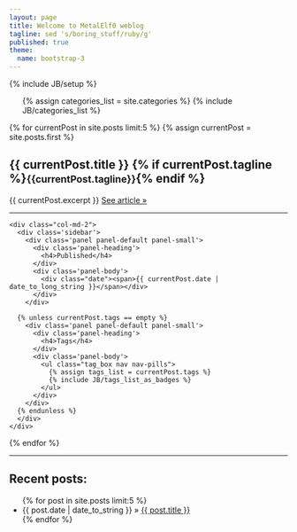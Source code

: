 ```yaml
---
layout: page
title: Welcome to MetalElf0 weblog
tagline: sed 's/boring_stuff/ruby/g'
published: true
theme:
  name: bootstrap-3
---
```

{% include JB/setup %}

<div class="row">
  <ul class="nav nav-pills">
    {% assign categories_list = site.categories %}
    {% include JB/categories_list %}
  </ul>
</div>

{% for currentPost in site.posts limit:5 %}
  {% assign currentPost = site.posts.first %}
  <div class="row post">
    <div class="col-md-10">
      <div class="page-header">
        <h2>{{ currentPost.title }} {% if currentPost.tagline %}<small>{{currentPost.tagline}}</small>{% endif %}</h2>
      </div>
      {{ currentPost.excerpt }}
      <a id="more" href="{{ currentPost.url }}">See article &raquo;</a>
      <hr/>
    </div>

    <div class="col-md-2">
      <div class='sidebar'>
        <div class='panel panel-default panel-small'>
          <div class='panel-heading'>
            <h4>Published</h4>
          </div>
          <div class='panel-body'>
            <div class="date"><span>{{ currentPost.date | date_to_long_string }}</span></div>
          </div>
        </div>

      {% unless currentPost.tags == empty %}
        <div class='panel panel-default panel-small'>
          <div class='panel-heading'>
            <h4>Tags</h4>
          </div>
          <div class='panel-body'>
            <ul class="tag_box nav nav-pills">
              {% assign tags_list = currentPost.tags %}
              {% include JB/tags_list_as_badges %}
            </ul>
          </div>
        </div>
      {% endunless %}
      </div>
    </div>
  </div>
{% endfor %}

<hr/>

## Recent posts:

<ul class="posts">
  {% for post in site.posts limit:5 %}
    <li><span>{{ post.date | date_to_string }}</span> &raquo; <a href="{{ BASE_PATH }}{{ post.url }}">{{ post.title }}</a></li>
  {% endfor %}
</ul>
